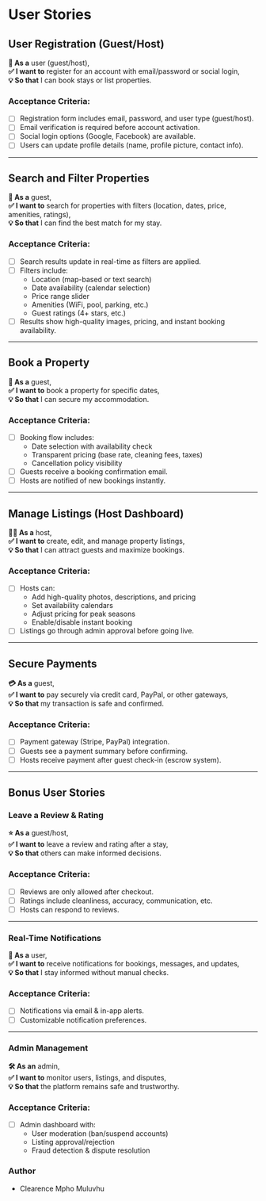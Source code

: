 # User Stories

## **User Registration (Guest/Host)**
**👤 As a** user (guest/host),  
**✅ I want to** register for an account with email/password or social login,  
**💡 So that** I can book stays or list properties.  

### **Acceptance Criteria:**
- [ ] Registration form includes email, password, and user type (guest/host).  
- [ ] Email verification is required before account activation.  
- [ ] Social login options (Google, Facebook) are available.  
- [ ] Users can update profile details (name, profile picture, contact info).  

---

## **Search and Filter Properties**  
**🧳 As a** guest,  
**✅ I want to** search for properties with filters (location, dates, price, amenities, ratings),  
**💡 So that** I can find the best match for my stay.  

### **Acceptance Criteria:**
- [ ] Search results update in real-time as filters are applied.  
- [ ] Filters include:  
  - Location (map-based or text search)  
  - Date availability (calendar selection)  
  - Price range slider  
  - Amenities (WiFi, pool, parking, etc.)  
  - Guest ratings (4+ stars, etc.)  
- [ ] Results show high-quality images, pricing, and instant booking availability.  

---

## **Book a Property**  
**🏡 As a** guest,  
**✅ I want to** book a property for specific dates,  
**💡 So that** I can secure my accommodation.  

### **Acceptance Criteria:**
- [ ] Booking flow includes:  
  - Date selection with availability check  
  - Transparent pricing (base rate, cleaning fees, taxes)  
  - Cancellation policy visibility  
- [ ] Guests receive a booking confirmation email.  
- [ ] Hosts are notified of new bookings instantly.  

---

## **Manage Listings (Host Dashboard)**  
**🧑‍🌾 As a** host,  
**✅ I want to** create, edit, and manage property listings,  
**💡 So that** I can attract guests and maximize bookings.  

### **Acceptance Criteria:**
- [ ] Hosts can:  
  - Add high-quality photos, descriptions, and pricing  
  - Set availability calendars  
  - Adjust pricing for peak seasons  
  - Enable/disable instant booking  
- [ ] Listings go through admin approval before going live.  

---

## **Secure Payments**  
**💳 As a** guest,  
**✅ I want to** pay securely via credit card, PayPal, or other gateways,  
**💡 So that** my transaction is safe and confirmed.  

### **Acceptance Criteria:**
- [ ] Payment gateway (Stripe, PayPal) integration.  
- [ ] Guests see a payment summary before confirming.  
- [ ] Hosts receive payment after guest check-in (escrow system).  

---

## **Bonus User Stories**  

### **Leave a Review & Rating**  
**⭐ As a** guest/host,  
**✅ I want to** leave a review and rating after a stay,  
**💡 So that** others can make informed decisions.  

### **Acceptance Criteria:**
- [ ] Reviews are only allowed after checkout.  
- [ ] Ratings include cleanliness, accuracy, communication, etc.  
- [ ] Hosts can respond to reviews.  

---

### **Real-Time Notifications**  
**🔔 As a** user,  
**✅ I want to** receive notifications for bookings, messages, and updates,  
**💡 So that** I stay informed without manual checks.  

### **Acceptance Criteria:**
- [ ] Notifications via email & in-app alerts.  
- [ ] Customizable notification preferences.  

---

### **Admin Management**  
**🛠️ As an** admin,  
**✅ I want to** monitor users, listings, and disputes,  
**💡 So that** the platform remains safe and trustworthy.  

### **Acceptance Criteria:**
- [ ] Admin dashboard with:  
  - User moderation (ban/suspend accounts)  
  - Listing approval/rejection  
  - Fraud detection & dispute resolution  

### Author
- Clearence Mpho Muluvhu
